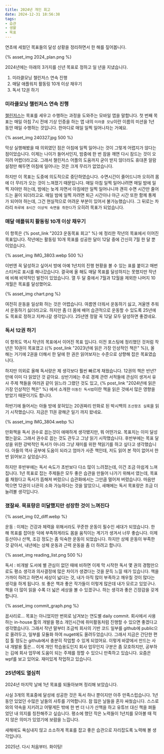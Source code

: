 ```yaml
---
title: 2024년 개인 회고
date: 2024-12-31 18:56:38
tags:
- 습관
- 생활
- 목표
---
```


연초에 세웠던 목표들의 달성 상황을 정리하면서 한 해를 짚어봅니다. 

{% asset_img 2024_plan.png %}

<!--more-->

2024년에는 아래의 3가지를 신년 목표로 정하고 일 년을 지냈습니다. 

1. 미라클모닝 챌린저스 연속 진행
1. 매달 애플워치 활동링 10개 이상 채우기
1. 독서 12권 하기

### 미라클모닝 챌린저스 연속 진행

[챌린저스](https://play.google.com/store/apps/details?id=kr.co.whitecube.chlngers&hl=ko)는 목표를 세우고 수행하는 과정을 도와주는 모바일 앱을 말합니다. 첫 번째 목표는 매일 아침 7시 전에 기상 인증을 하는 앱 내의 `미라클 모닝`이란 이름의 미션을 1년 동안 매일 수행하는 것입니다. 한마디로 매일 일찍 일어나자는 거예요. 

{% asset_img 240327.jpg 500 %}

막상 실행해봤을 때 의외였던 점은 아침에 일찍 일어나는 것이 그렇게 어렵지가 않다는 점이었습니다. 이제는 나이가 들어서인지, 밤중에 한 번 잠을 깨면 다시 잠드는 것이 오히려 어렵더라고요. 그래서 챌린저스 어플의 도움까지 굳이 받지 않더라도 휴대폰 알람 설정만 해두면 아침에 일어나는 것은 크게 무리가 없었습니다. 

하지만 이 목표는 도중에 의도적으로 중단하였습니다. 수면시간이 줄어드니까 오히려 몸에 더 무리가 오는 것이 느껴졌기 때문입니다. 매일 아침 일찍 일어나려면 매일 밤에 일찍 자야만 하는데, 밤에는 늦게 자면서 아침에만 일찍 일어나니까 괜히 수면 시간만 줄어드는 꼴이 되더라고요. 매일 밤에 일찍 자려면 퇴근 시간이나 야근 시간 또한 함께 통제가 되어야 하는데, 그건 현실적으로 어려운 부분이 있어서 불가능했습니다. 그 뒤로는 차라리 `하루에 8시간 이상씩 숙면을 취한다`가 오히려 목표가 되었습니다. 

### 매달 애플워치 활동링 10개 이상 채우기

이 항목은 {% post_link "2023 운동목표 회고" %} 에 정리한 작년의 목표에서 이어진 목표입니다. 작년에는 활동링 10개 목표를 성공한 달이 12달 중에 간신히 7월 한 달 뿐이었습니다. 

{% asset_img IMG_3803.webp 500 %}

이번엔 꼭 달성하고 싶어서 방에 아예 1년치의 진행 현황을 볼 수 있는 표를 붙이고 매번 스티커로 표시를 해나갔습니다. 결국에 올 해도 매달 목표를 달성하지는 못했지만 작년에 비해 비약적인 발전이 있었습니다. 열 두 달 중에서 7월과 12월을 제외한 나머지 10개월은 목표를 달성했어요. 

{% asset_img chart.png %}

여전히 운동을 일상화 하는 것은 어렵습니다. 여름엔 더워서 운동하기 싫고, 겨울엔 추워서 운동하기 싫더라고요. 하지만 좀 더 몸에 배어 습관적으로 운동할 수 있도록 25년에도 목표로 정하고 지켜나갈 생각입니다. 25년엔 정말 꼭 12달 모두 달성하면 좋겠네요.

### 독서 12권 하기

이 항목도 역시 작년의 목표에서 이어진 목표 입니다. 이전 포스팅에 정리했던 것처럼 작년은 10권이 목표였고 ({% post_link "2023년에 읽은 가장 인상적인 책은" %}), 올 해는 거기에 2권을 더해서 한 달에 한 권은 읽어보자는 수준으로 상향해 잡은 목표였습니다. 

하지만 의외로 올해 독서량은 제 생각보다 훨씬 빠르게 채웠습니다. 12권의 책은 반년? 만에 이미 다 읽었던 것 같아요. 상반기에는 주로 경제 관련 서적들에 관심이 생겨서 유사 주제 책들을 여러권 같이 읽느라 그랬던 것도 있고, {% post_link "2024년에 읽은 가장 인상적인 책은" %} 에서 소개한 `이동진 독서법`이란 책을 읽은 것에서 많은 영향을 받았기 때문이기도 합니다. 

하반기에 들어서는 아들 방에 꽂혀있는 20권짜리 만화로 된 박시백의 `조선왕조 실록`을 읽기 시작했습니다. 지금은 11권 광해군 일기 까지 왔네요. 

{% asset_img IMG_3804.webp %}

만화책을 독서 권수로 꼽는것이 애매하게 생각됐지만, 뭐 어떤가요. 목표치는 이미 달성 했는걸요. 그래서 권수로 꼽는 것도 관두고 그냥 읽기 시작했습니다. 후반부에는 목표 달성을 위한 강박적인 독서가 아니라 그냥 재미를 위한 책읽기를 하고 싶다고 생각했습니다. 아들의 역사 공부에 도움이 되라고 엄마가 사준 책인데, 저도 읽어 본 적이 없어서 한 번 읽어보고 싶었습니다. 

하지만 후반부에는 독서 속도가 초반보다 다소 많이 느려졌는데, 이건 조금 아쉽게 느껴집니다. 1년 목표로 잡는 주제들은 모두 좋은 습관을 만들어 나가기 위해서 였는데, 목표를 채웠다고 독서가 뜸해져 버렸으니 습관화에서는 그만큼 멀어져 버렸습니다. 마음만 먹으면 12권이 너끈히 소화 가능하다는 것을 알았으니, 새해에는 독서 목표량은 조금 더 늘려볼 생각입니다. 

### 졌잘싸. 목표량은 미달했지만 성장한 것이 느껴진다

{% asset_img 02_diff.webp %}

운동 : 이제는 건강과 체력을 위해서라도 꾸준한 운동이 필수인 세대가 되었습니다. 한 해 목표를 잡아둔 덕에 부족하게라도 몸을 움직이는 계기가 생겨서 너무 좋습니다. 이제 등산이나 산책, 조깅 정도는 좀 익숙한 운동이 되었습니다. 하지만 상체 운동이 부족한 것 같아서, 내년에는 상체 운동과 근력 운동을 좀 더 하려고 합니다. 

{% asset_img reading_list.png 500 %}

독서 : 비개발 도서에 별 관심이 없던 때에 비하면 이제 막 시작한 독서 몇 권의 경험만으로도 평소 생각과 의사결정에 많은 차이가 생겼다는 것을 문득 느낄 때가 있습니다. 책을 가까이 하려고 하면서 세상이 넓다는 것, 내가 아직 많이 부족하고 깨우칠 것이 많다는 생각을 하게 됩니다. 또 좋은 책과 좋은 작가들이 이렇게 많은데 내가 모르고 있었구나. 책을 더 많이 읽을 수록 더 넓은 세상을 볼 수 있겠구나. 하는 생각과 좋은 긴장감을 갖게 합니다.

{% asset_img commit_graph.png %}

꼽사리로... 목표는 아니었지만 번외로 남겨보는 연도별 daily commit. 
회사에서 사용하는 in-house 툴의 개발을 평소 개인시간에 취미활동처럼 진행할 수 있으면 좋겠다고 생각했습니다. 그래서 작년 말부터 조금씩 회사의 기반 코드 일부를 github에 public으로 올려두고, 일부를 모듈화 하여 nuget에도 올려두었습니다. 
그래서 지금은 간단한 편집 툴 정도는 github에서 충분히 작업할 수 있게 되었어요. 이렇게 바깥에서 만드는 사내 개발용 툴은... 이게 개인 학습용도인지 회사 업무인지 구분은 좀 모호하지만, 공부하는 김에 회사 업무에 도움이 되는 주제를 정할 수 있으니 만족하고 있습니다. 요즘은 wpf를 보고 있어요. 재미있게 작업하고 있습니다. 

### 25년에도 열심히

2024년 마지막 날에 1년 목표를 되돌아보며 정리해 보았습니다. 

사실 3개의 목표중에 달성에 성공한 것은 독서 하나 뿐이지만 아주 만족스럽습니다. 1년 동안 있었던 수많은 날들의 사투를 기억합니다. 참 많은 날들을 혼자 싸웠습니다. 스스로와의 약속을 지키려고 어떻게든 밖에 한 번 더 나가 산책을 하고 유튜브 대신 책을 펴들었던 내 의지를 칭찬해주고 싶습니다. 평소에 했던 작은 노력들이 1년치를 모아볼 때 적지 않은 의미가 있었기에 보람을 느낍니다. 

새해에도 욕심내지 않고 소소하게 목표를 잡고 좋은 습관으로 자리잡도록 노력해 볼 생각입니다. 

2025년. 다시 처음부터. 
화이팅!